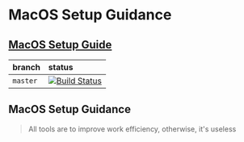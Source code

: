 # MacOS Setup Guidance

## [MacOS Setup Guide](https://royjin.gitbook.io/macos-setup/)

| branch | status |
| :--- | :--- |
| `master` | [![Build Status](https://travis-ci.org/Toskajin/MacOSsetup.svg?branch=master)](https://travis-ci.org/Toskajin/MacOSsetup) |

## MacOS Setup Guidance

> All tools are to improve work efficiency, otherwise, it's useless

